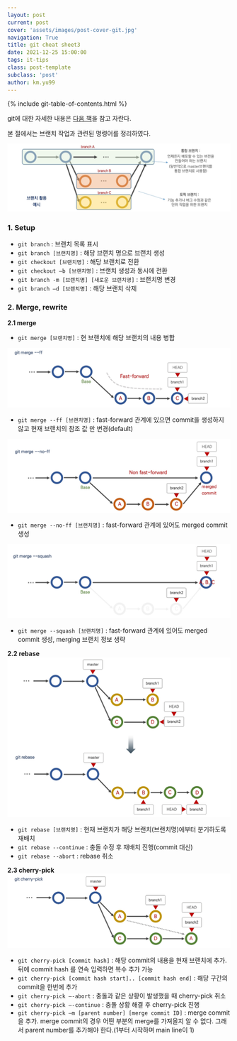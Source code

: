 ```yaml
---
layout: post
current: post
cover: 'assets/images/post-cover-git.jpg'
navigation: True
title: git cheat sheet3
date: 2021-12-25 15:00:00
tags: it-tips
class: post-template
subclass: 'post'
author: km.yu99
---
```


{% include git-table-of-contents.html %}  

git에 대한 자세한 내용은 [다음 책](https://wikidocs.net/book/7060)을 참고 자란다.

본 절에서는 브랜치 작업과 관련된 명령어를 정리하였다.  

<img src="assets/images/2021-12-25-it03/it03.01.jpg">

### 1. Setup

- `git branch` : 브랜치 목록 표시  
- `git branch [브랜치명]` : 해당 브랜치 명으로 브랜치 생성   
- `git checkout [브랜치명]` : 해당 브랜치로 전환  
- `git checkout –b [브랜치명]` : 브랜치 생성과 동시에 전환  
- `git branch -m [브랜치명] [새로운 브랜치명]` : 브랜치명 변경  
- `git branch –d [브랜치명]` : 해당 브랜치 삭제   



### 2. Merge, rewrite  
**2.1 merge**  
- `git merge [브랜치명]` : 현 브랜치에 해당 브랜치의 내용 병합  

<img src="assets/images/2021-12-25-it03/it03.02.jpg">  

- `git merge --ff [브랜치명]` : fast-forward 관계에 있으면 commit을 생성하지 않고 현재 브랜치의 참조 값 만 변경(default)
  
<img src="assets/images/2021-12-25-it03/it03.03.jpg">  

- `git merge --no-ff [브랜치명]` : fast-forward 관계에 있어도 merged commit 생성
  
<img src="assets/images/2021-12-25-it03/it03.04.jpg">  

- `git merge --squash [브랜치명]` : fast-forward 관계에 있어도 merged commit 생성, merging 브랜치 정보 생략

**2.2 rebase**  
<img src="assets/images/2021-12-25-it03/it03.05.jpg">  
- `git rebase [브랜치명]` : 현재 브랜치가 해당 브랜치(브랜치명)에부터 분기하도록 재배치
- `git rebase --continue` : 충돌 수정 후 재배치 진행(commit 대신)  
- `git rebase --abort` : rebase 취소

**2.3 cherry-pick**  
<img src="assets/images/2021-12-25-it03/it03.06.jpg">  

- `git cherry-pick [commit hash]` : 해당 commit의 내용을 현재 브랜치에 추가. 뒤에 commit hash 를 연속 입력하면 복수 추가 가능
- `git cherry-pick [commit hash start].. [commit hash end]` : 해당 구간의 commit을 한번에 추가
- `git cherry-pick –-abort` :  충돌과 같은 상황이 발생했을 때 cherry-pick 취소
- `git cherry-pick –-continue` : 충돌 상황 해결 후 cherry-pick 진행
- `git cherry-pick –m [parent number] [merge commit ID]` : merge commit을 추가. merge commit의 경우 어떤 부분의 merge를 가져올지 알 수 없다. 그래서 parent number를 추가해야 한다.(1부터 시작하며 main line이 1)
